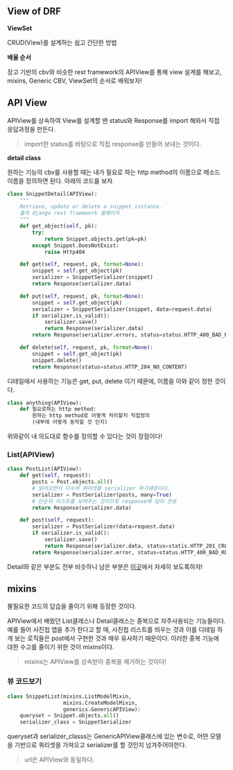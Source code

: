 ## View of DRF

__ViewSet__

CRUD(View)를 설계하는 쉽고 간단한 방법

__배울 순서__

장고 기반의 cbv와 비슷한 rest framework의 APIView를 통해 view 설계를 해보고, mixins, Generic CBV, ViewSet의 순서로 배워보자!



## API View

APIView를 상속하여 View를 설계할 땐 status와 Response를 import 해와서 직접 응답과정을 만든다.

> import한 status를 바탕으로 직접 response를 만들어 보내는 것이다.

__detail class__

원하는 기능의 cbv를 사용할 때는 내가 필요로 하는 http method의 이름으로 메소드 이름을 정의하면 된다. 아래의 코드를 보자.

```python
class SnippetDetail(APIView):
    """
    Retrieve, update or delete a snippet instance.
    출처 django rest framework 홈페이지
    """
    def get_object(self, pk):
        try:
            return Snippet.objects.get(pk=pk)
        except Snippet.DoesNotExist:
            raise Http404

    def get(self, request, pk, format=None):
        snippet = self.get_object(pk)
        serializer = SnippetSerializer(snippet)
        return Response(serializer.data)

    def put(self, request, pk, format=None):
        snippet = self.get_object(pk)
        serializer = SnippetSerializer(snippet, data=request.data)
        if serializer.is_valid():
            serializer.save()
            return Response(serializer.data)
        return Response(serializer.errors, status=status.HTTP_400_BAD_REQUEST)

    def delete(self, request, pk, format=None):
        snippet = self.get_object(pk)
        snippet.delete()
        return Response(status=status.HTTP_204_NO_CONTENT)
```

디테일에서 사용하는 기능은 get, put, delete 이기 때문에, 이름을 이와 같이 정한 것이다.

```python
class anything(APIView):
	def 필요로하는 http method:
		원하는 http method로 어떻게 처리할지 직접정의
        (내부에 어떻게 동작할 것 인지)
```

위와같이 내 의도대로 함수를 정의할 수 있다는 것이 장점이다!

### List(APIView)

```python
class PostList(APIView):
    def get(self, request):
        posts = Post.objects.all()
        # 읽어오면서 다수의 쿼리셋을 serializer 하기때문이다.
        serializer = PostSerializer(posts, many=True)
        # 단순히 리스트를 보여주는 것이므로 response에 담아 전송
        return Response(serializer.data)

    def post(self, request):
        serializer = PostSerializer(data=request.data)
        if serializer.is_valid():
            serializer.save()
            return Response(serializer.data, status=statis.HTTP_201_CREATED)
        return Response(serializer.error, status=status.HTTP_400_BAD_REQUEST)
```

Detail와 같은 부분도 전부 비슷하니 남은 부분은 [이곳](https://www.django-rest-framework.org/tutorial/3-class-based-views/)에서 자세히 보도록하자!



## mixins

불필요한 코드의 답습을 줄이기 위해 등장한 것이다.

APIView에서 배웠던 List클래스나 Detail클래스는 중복으로 자주사용되는 기능들이다. 예를 들어 사진첩 앱을 추가 한다고 할 때, 사진첩 리스트를 띄우는 것과 이를 디테일 하게 보는 로직들은 post에서 구현한 것과 매우 유사하기 때문이다. 이러한 중복 기능에 대한 수고를 줄이기 위한 것이 mixins이다.

> mixins는 APIView를 상속받아 중복을 제거하는 것이다!

### 뷰 코드보기

```python
class SnippetList(mixins.ListModelMixin,
                  mixins.CreateModelMixin,
                  generics.GenericAPIView):
    queryset = Snippet.objects.all()
    serializer_class = SnippetSerializer
```

queryset과 serializer_classs는 GenericAPIView클래스에 있는 변수로, 어떤 모델을 기반으로 쿼리셋을 가져오고 serializer를 할 것인지 넘겨주어야한다.

> url은 APIView와 동일하다.